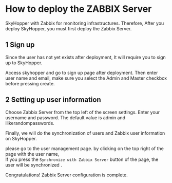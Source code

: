 How to deploy the ZABBIX Server
============================

SkyHopper with Zabbix for monitoring infrastructures.
Therefore, After you deploy SkyHopper, you must first deploy the Zabbix Server.


1 Sign up
-----------------

Since the user has not yet exists after deployment, It will require you to sign up to SkyHopper.

Access skyhopper and go to sign up page after deployment. Then enter user name and email, make sure you select the Admin and Master checkbox before pressing create.


2 Setting up user information
-------------------------

Choose Zabbix Server from the top left of the screen settings.
Enter your username and password.
The default value is admin and  ilikerandompasswords.

Finally, we will do the synchronization of users and Zabbix user information on SkyHopper.

please go to the user management page. by clicking on the top right of the page with the user name,  
If you press the `Synchronize with Zabbix Server` button of the page, the user will be synchronized .


Congratulations! Zabbix Server configuration is complete.
